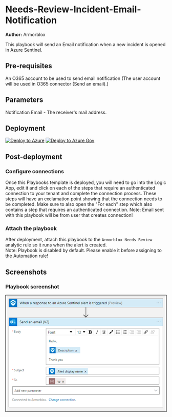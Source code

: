 # Needs-Review-Incident-Email-Notification
**Author:** Armorblox

This playbook will send an Email notification when a new incident is opened in Azure Sentinel.
## Pre-requisites
An O365 account to be used to send email notification (The user account will be used in O365 connector (Send an email).)

## Parameters
Notification Email - The receiver's mail address.

## Deployment                                                                                             
[![Deploy to Azure](https://aka.ms/deploytoazurebutton)](https://portal.azure.com/#create/Microsoft.Template/uri/https%3A%2F%2Fraw.githubusercontent.com%2FAzure%2FAzure-Sentinel%2Fmaster%2FSolutions%2FArmorblox%2FPlaybooks%2Fazuredeploy.json)
[![Deploy to Azure Gov](https://aka.ms/deploytoazuregovbutton)](https://portal.azure.us/#create/Microsoft.Template/uri/https%3A%2F%2Fraw.githubusercontent.com%2FAzure%2FAzure-Sentinel%2Fmaster%2FSolutions%2FArmorblox%2FPlaybooks%2Fazuredeploy.json)
 

## Post-deployment

### Configure connections
Once this Playbooks template is deployed, you will need to go into the Logic App, edit it and click on each of the steps that require an authenticated connection to your tenant and complete the connection process. These steps will have an exclamation point showing that the connection needs to be completed. Make sure to also open the "For each" step which also contains a step that requires an authenticated connection.
Note:  Email sent with this playbook will be from user that creates connection!

### Attach the playbook
After deployment, attach this playbook to the `Armorblox Needs Review` analytic rule so it runs when the alert is created.</br>
Note: Playbook is disabled by default. Please enable it before assigning to the Automation rule!

## Screenshots
### Playbook screenshot
![Playbook](./images/Playbook_Send-email-alert.png)
